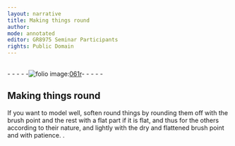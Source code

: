```yaml
---
layout: narrative
title: Making things round
author:
mode: annotated
editor: GR8975 Seminar Participants
rights: Public Domain
---
```


 <br/>- - - - -<a href="http://gallica.bnf.fr/ark:/12148/btv1b10500001g/f127.image"><img src="assets/photo-icon.png" alt="folio image: " style="display:inline-block; margin-bottom:-3px;">061r</a>- - - - - <br/> 
## Making things round

 
If you want to model well, soften round things by rounding them off with the brush point and the rest with a flat part if it is flat, and thus for the others according to their nature, and lightly with the dry and flattened brush point and with patience.
. 